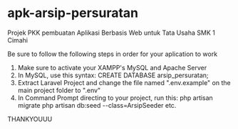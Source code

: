 # apk-arsip-persuratan
Projek PKK pembuatan Aplikasi Berbasis Web untuk Tata Usaha SMK 1 Cimahi

Be sure to follow the following steps in order for your aplication to work
1.  Make sure to activate your XAMPP's MySQL and Apache Server
2.  In MySQL, use this syntax:
  CREATE DATABASE arsip_persuratan;
3. Extract Laravel Project and change the file named ".env.example" on the main project folder to ".env"
4.  In Command Prompt directing to your project, run this:
  php artisan migrate
  php artisan db:seed --class=ArsipSeeder
etc.

THANKYOUUU
